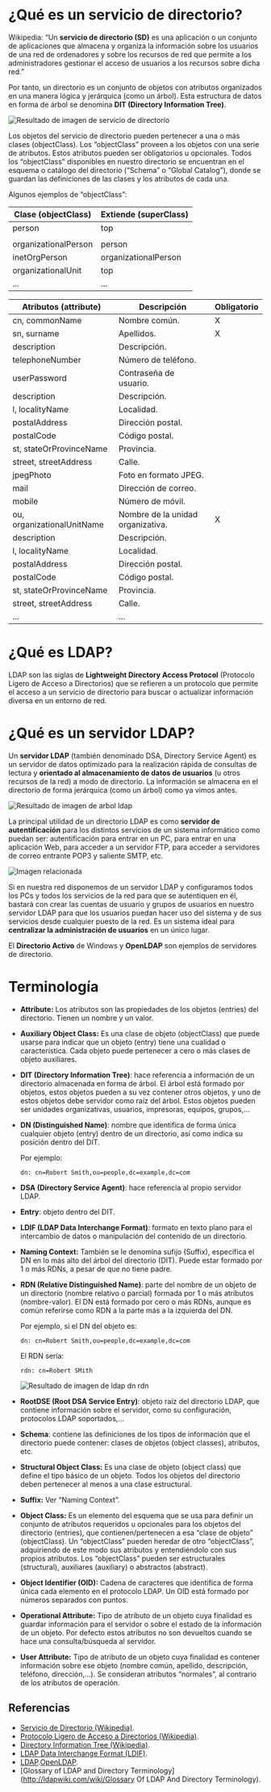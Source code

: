 # ¿Qué es un servicio de directorio?

Wikipedia: “Un **servicio de directorio (SD)** es una aplicación o un conjunto de aplicaciones que almacena y organiza la información sobre los usuarios de una red de ordenadores y sobre los recursos de red que permite a los administradores gestionar el acceso de usuarios a los recursos sobre dicha red.”

Por tanto, un directorio es un conjunto de objetos con atributos organizados en una manera lógica y jerárquica (como un árbol). Esta estructura de datos en forma de árbol se denomina **DIT (Directory Information Tree)**.

![Resultado de imagen de servicio de directorio](1.png)

Los objetos del servicio de directorio pueden pertenecer a una o más clases (objectClass). Los “objectClass” proveen a los objetos con una serie de atributos. Estos atributos pueden ser obligatorios u opcionales. Todos los “objectClass” disponibles en nuestro directorio se encuentran en el esquema o catálogo del directorio (“Schema” o “Global Catalog”), donde se guardan las definiciones de las clases y los atributos de cada una.

Algunos ejemplos de “objectClass”:

| Clase (objectClass)  | Extiende (superClass) |
| -------------------- | --------------------- |
| person               | top                   |
|                      |                       |
| organizationalPerson | person                |
| inetOrgPerson        | organizationalPerson  |
| organizationalUnit   | top                   |
| ...                  | ...                   |

| **Atributos (attribute)**  | **Descripción**                   | **Obligatorio** |
| -------------------------- | --------------------------------- | --------------- |
| cn, commonName             | Nombre común.                     | X               |
| sn, surname                | Apellidos.                        | X               |
| description                | Descripción.                      |                 |
| telephoneNumber            | Número de teléfono.               |                 |
| userPassword               | Contraseña de usuario.            |                 |
| description                | Descripción.                      |                 |
| l, localityName            | Localidad.                        |                 |
| postalAddress              | Dirección postal.                 |                 |
| postalCode                 | Código postal.                    |                 |
| st, stateOrProvinceName    | Provincia.                        |                 |
| street, streetAddress      | Calle.                            |                 |
| jpegPhoto                  | Foto en formato JPEG.             |                 |
| mail                       | Dirección de correo.              |                 |
| mobile                     | Número de móvil.                  |                 |
| ou, organizationalUnitName | Nombre de la unidad organizativa. | X               |
| description                | Descripción.                      |                 |
| l, localityName            | Localidad.                        |                 |
| postalAddress              | Dirección postal.                 |                 |
| postalCode                 | Código postal.                    |                 |
| st, stateOrProvinceName    | Provincia.                        |                 |
| street, streetAddress      | Calle.                            |                 |
| ...                        | ...                               |                 |

# ¿Qué es LDAP?

LDAP son las siglas de **Lightweight Directory Access Protocol** (Protocolo Ligero de Acceso a Directorios) que se refieren a un protocolo que permite el acceso a un servicio de directorio para buscar o actualizar información diversa en un entorno de red. 

# ¿Qué es un servidor LDAP?

Un **servidor LDAP** (también denominado DSA, Directory Service Agent) es un servidor de datos optimizado para la realización rápida de consultas de lectura y **orientado al almacenamiento de datos de usuarios** (u otros recursos de la red) a modo de directorio. La información se almacena en el directorio de forma jerárquica (como un árbol) como ya vimos antes.

![Resultado de imagen de arbol ldap](2.png)

La principal utilidad de un directorio LDAP es como **servidor de autentificación** para los distintos servicios de un sistema informático como puedan ser: autentificación para entrar en un PC, para entrar en una aplicación Web, para acceder a un servidor FTP, para acceder a servidores de correo entrante POP3 y saliente SMTP, etc.

![Imagen relacionada](3.png)

Si en nuestra red disponemos de un servidor LDAP y configuramos todos los PCs y todos los servicios de la red para que se autentiquen en él, bastará con crear las cuentas de usuario y grupos de usuarios en nuestro servidor LDAP para que los usuarios puedan hacer uso del sistema y de sus servicios desde cualquier puesto de la red. Es un sistema ideal para **centralizar la administración de usuarios** en un único lugar.

El **Directorio Activo** de Windows y **OpenLDAP** son ejemplos de servidores de directorio.

# Terminología

- **Attribute:** Los atributos son las propiedades de los objetos (entries) del directorio. Tienen un nombre y un valor.

- **Auxiliary Object Class:** Es una clase de objeto (objectClass) que puede usarse para indicar que un objeto (entry) tiene una cualidad o característica. Cada objeto puede pertenecer a cero o más clases de objeto auxiliares.

- **DIT (Directory Information Tree)**: hace referencia a información de un directorio almacenada en forma de árbol. El árbol está formado por objetos, estos objetos pueden a su vez contener otros objetos, y uno de estos objetos debe servidor como raíz del árbol. Estos objetos pueden ser unidades organizativas, usuarios, impresoras, equipos, grupos,…

- **DN (Distinguished Name)**: nombre que identifica de forma única cualquier objeto (entry) dentro de un directorio, así como indica su posición dentro del DIT. 

  Por ejemplo:

  ``dn: cn=Robert Smith,ou=people,dc=example,dc=com``

- **DSA (Directory Service Agent)**: hace referencia al propio servidor LDAP.

- **Entry**: objeto dentro del DIT.

- **LDIF (LDAP Data Interchange Format)**: formato en texto plano para el intercambio de datos o manipulación del contenido de un directorio.

- **Naming Context:** También se le denomina sufijo (Suffix), especifica el DN en lo más alto del árbol del directorio (DIT). Puede estar formado por 1 o más RDNs, a pesar de que no tiene padre.

- **RDN (Relative Distinguished Name)**: parte del nombre de un objeto de un directorio (nombre relativo o parcial) formada por 1 o más atributos (nombre-valor). El DN está formado por cero o más RDNs, aunque es común referirse como RDN a la parte más a la izquierda del DN. 

  Por ejemplo, si el DN del objeto es:

  ``dn: cn=Robert Smith,ou=people,dc=example,dc=com``

  El RDN sería:

  ``rdn: cn=Robert SMith``

  ![Resultado de imagen de ldap dn rdn](4.png)

- **RootDSE (Root DSA Service Entry)**: objeto raíz del directorio LDAP, que contiene información sobre el servidor, como su configuración, protocolos LDAP soportados,...

- **Schema**: contiene las definiciones de los tipos de información que el directorio puede contener: clases de objetos (object classes), atributos, etc.

- **Structural Object Class:** Es una clase de objeto (object class) que define el tipo básico de un objeto. Todos los objetos del directorio deben pertenecer al menos a una clase estructural.

- **Suffix:** Ver “Naming Context”. 

- **Object Class:** Es un elemento del esquema que se usa para definir un conjunto de atributos requeridos u opcionales para los objetos del directorio (entries), que contienen/pertenecen a esa “clase de objeto” (objectClass). Un “objectClass” pueden heredar de otro “objectClass”, adquiriendo de este modo sus atributos y entendiéndolo con sus propios atributos. Los “objectClass” pueden ser estructurales (structural), auxiliares (auxiliary) o abstractos (abstract).

- **Object Identifier (OID):** Cadena de caracteres que identifica de forma única cada elemento en el protocolo LDAP. Un OID está formado por números separados con puntos. 

- **Operational Attribute:** Tipo de atributo de un objeto cuya finalidad es guardar información para el servidor o sobre el estado de la información de un objeto. Por defecto estos atributos no son devueltos cuando se hace una consulta/búsqueda al servidor.

- **User Attribute:** Tipo de atributo de un objeto cuya finalidad es contener información sobre ese objeto (nombre común, apellido, descripción, teléfono, dirección,…). Se consideran atributos “normales”, al contrario de los atributos de operación.

  

## **Referencias**

- [Servicio de Directorio (Wikipedia)](https://es.wikipedia.org/wiki/Servicio_de_directorio).
- [Protocolo Ligero de Acceso a Directorios (Wikipedia)](https://es.wikipedia.org/wiki/Protocolo_Ligero_de_Acceso_a_Directorios).
- [Directory Information Tree (Wikipedia)](https://en.wikipedia.org/wiki/Directory_information_tree).
- [LDAP Data Interchange Format (LDIF)](https://en.wikipedia.org/wiki/LDAP_Data_Interchange_Format).
- [LDAP](https://www.ldap.com/).[OpenLDAP](https://www.openldap.org/).
- [Glossary of LDAP and Directory Terminology](http://ldapwiki.com/wiki/Glossary Of LDAP And Directory Terminology).
